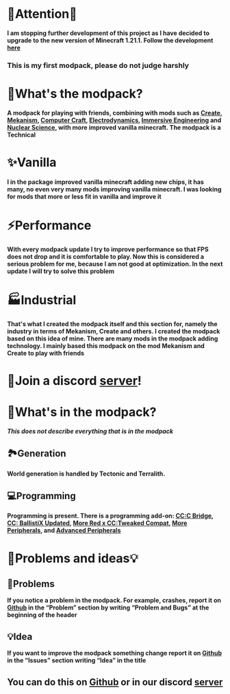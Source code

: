 # 🚨Attention🚨
**I am stopping further development of this project as I have decided to upgrade to the new version of Minecraft 1.21.1. Follow the development [here](https://discord.gg/CDRrU3kK7p)**

### This is my first modpack, please do not judge harshly

# 🌋What's the modpack?
**A modpack for playing with friends, combining with mods such as 
[Create](https://modrinth.com/mod/create), 
[Mekanism](https://modrinth.com/mod/mekanism), 
[Computer Craft](https://modrinth.com/mod/cc-tweaked), 
[Electrodynamics](https://modrinth.com/mod/electrodynamics), 
[Immersive Engineering](https://modrinth.com/mod/immersiveengineering/versions) and 
[Nuclear Science](https://modrinth.com/mod/nuclear-science), 
with more improved vanilla minecraft. The modpack is a Technical**

# ✨Vanilla
**I in the package improved vanilla minecraft adding new chips, it has many, no even very many mods improving vanilla minecraft. I was looking for mods that more or less fit in vanilla and improve it**

# ⚡Performance
**With every modpack update I try to improve performance so that FPS does not drop and it is comfortable to play. Now this is considered a serious problem for me, because I am not good at optimization. In the next update I will try to solve this problem**

# 🏭Industrial
**That's what I created the modpack itself and this section for, namely the industry in terms of Mekanism, Create and others. I created the modpack based on this idea of mine. There are many mods in the modpack adding technology. I mainly based this modpack on the mod Mekanism and Create to play with friends**

# 💬Join a discord [server](https://discord.gg/CDRrU3kK7p)!

# 🤔What's in the modpack?
**_This does not describe everything that is in the modpack_**
## 🏞️Generation
**World generation is handled by Tectonic and Terralith.**

## 💻Programming
**Programming is present. There is a programming add-on: 
[CC:C Bridge](https://modrinth.com/mod/cccbridge), 
[CC: BallistiX Updated](https://modrinth.com/mod/cc-ballistix-updated), 
[More Red x CC:Tweaked Compat](https://modrinth.com/mod/more-red-x-cc-tweaked-compat),
[More Peripherals](https://modrinth.com/mod/more-peripherals), and 
[Advanced Peripherals](https://modrinth.com/mod/advancedperipherals)**

# 🚨Problems and ideas💡

## 🚨Problems
**If you notice a problem in the modpack. For example, crashes, report it on [Github](https://github.com/DocktorWindows/Create-Vanilla-Technology) in the “Problem” section by writing “Problem and Bugs” at the beginning of the header**

## 💡Idea
**If you want to improve the modpack something change report it on [Github](https://github.com/DocktorWindows/Create-Vanilla-Technology) in the “Issues” section writing “Idea” in the title**

## You can do this on [Github](https://github.com/DocktorWindows/Create-Vanilla-Technology/issues) or in our discord [server](https://discord.gg/CDRrU3kK7p)
